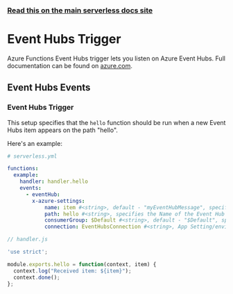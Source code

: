 <!--
title: Serverless Framework - Azure Functions Events - Event Hubs
menuText: Event Hubs
menuOrder: 5
description: Setting up Event Hubs Events with Azure Functions via the Serverless Framework
layout: Doc
-->

<!-- DOCS-SITE-LINK:START automatically generated  -->
### [Read this on the main serverless docs site](https://www.serverless.com/framework/docs/providers/azure/events/eventhubs)
<!-- DOCS-SITE-LINK:END -->

# Event Hubs Trigger

Azure Functions Event Hubs trigger lets you listen on Azure Event Hubs. Full documentation can be found on [azure.com](https://docs.microsoft.com/en-us/azure/azure-functions/functions-bindings-event-hubs).

## Event Hubs Events

### Event Hubs Trigger

This setup specifies that the `hello` function should be run when a new Event Hubs item appears on the path "hello".

Here's an example:

```yml
# serverless.yml

functions:
  example:
    handler: handler.hello
    events:
      - eventHub:
        x-azure-settings:
            name: item #<string>, default - "myEventHubMessage", specifies which name it's available on `context.bindings` 
            path: hello #<string>, specifies the Name of the Event Hub
            consumerGroup: $Default #<string>, default - "$Default", specifies the consumerGroup to listen with
            connection: EventHubsConnection #<string>, App Setting/environment variable which contains Event Hubs Namespace Connection String
```

```javascript
// handler.js

'use strict';

module.exports.hello = function(context, item) {
  context.log("Received item: ${item}");
  context.done();
};
```